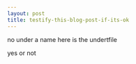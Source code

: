 ```yaml
---
layout: post
title: testify-this-blog-post-if-its-ok
---
```



no under a name
here is the undertfile

yes or not
